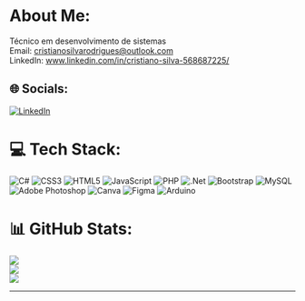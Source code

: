 # About Me:
Técnico em desenvolvimento de sistemas<br>Email: cristianosilvarodrigues@outlook.com<br>LinkedIn: www.linkedin.com/in/cristiano-silva-568687225/


## 🌐 Socials:
[![LinkedIn](https://img.shields.io/badge/LinkedIn-%230077B5.svg?logo=linkedin&logoColor=white)](https://linkedin.com/in/https://www.linkedin.com/in/cristiano-silva-568687225/) 

# 💻 Tech Stack:
![C#](https://img.shields.io/badge/c%23-%23239120.svg?style=flat&logo=c-sharp&logoColor=white) ![CSS3](https://img.shields.io/badge/css3-%231572B6.svg?style=flat&logo=css3&logoColor=white) ![HTML5](https://img.shields.io/badge/html5-%23E34F26.svg?style=flat&logo=html5&logoColor=white) ![JavaScript](https://img.shields.io/badge/javascript-%23323330.svg?style=flat&logo=javascript&logoColor=%23F7DF1E) ![PHP](https://img.shields.io/badge/php-%23777BB4.svg?style=flat&logo=php&logoColor=white) ![.Net](https://img.shields.io/badge/.NET-5C2D91?style=flat&logo=.net&logoColor=white) ![Bootstrap](https://img.shields.io/badge/bootstrap-%23563D7C.svg?style=flat&logo=bootstrap&logoColor=white) ![MySQL](https://img.shields.io/badge/mysql-%2300f.svg?style=flat&logo=mysql&logoColor=white) ![Adobe Photoshop](https://img.shields.io/badge/adobephotoshop-%2331A8FF.svg?style=flat&logo=adobephotoshop&logoColor=white) ![Canva](https://img.shields.io/badge/Canva-%2300C4CC.svg?style=flat&logo=Canva&logoColor=white) 	![Figma](https://img.shields.io/badge/figma-%23F24E1E.svg?style=flat&logo=figma&logoColor=white) ![Arduino](https://img.shields.io/badge/-Arduino-00979D?style=flat&logo=Arduino&logoColor=white)
# 📊 GitHub Stats:
![](https://github-readme-stats.vercel.app/api?username=cristianosilvar&theme=gotham&hide_border=false&include_all_commits=true&count_private=true)<br/>
![](https://github-readme-streak-stats.herokuapp.com/?user=cristianosilvar&theme=gotham&hide_border=false)<br/>
![](https://github-readme-stats.vercel.app/api/top-langs/?username=cristianosilvar&theme=gotham&hide_border=false&include_all_commits=true&count_private=true&layout=compact)

---
<!--[![](https://visitcount.itsvg.in/api?id=cristianosilvar&icon=0&color=3)](https://visitcount.itsvg.in) -->

<!-- Proudly created with GPRM ( https://gprm.itsvg.in ) -->
